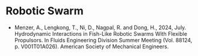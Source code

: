 # Robotic Swarm

* Menzer, A., Lengkong, T., Ni, D., Nagpal, R. and Dong, H., 2024, July. Hydrodynamic Interactions in Fish-Like Robotic Swarms With Flexible Propulsors. In Fluids Engineering Division Summer Meeting (Vol. 88124, p. V001T01A026). American Society of Mechanical Engineers.
